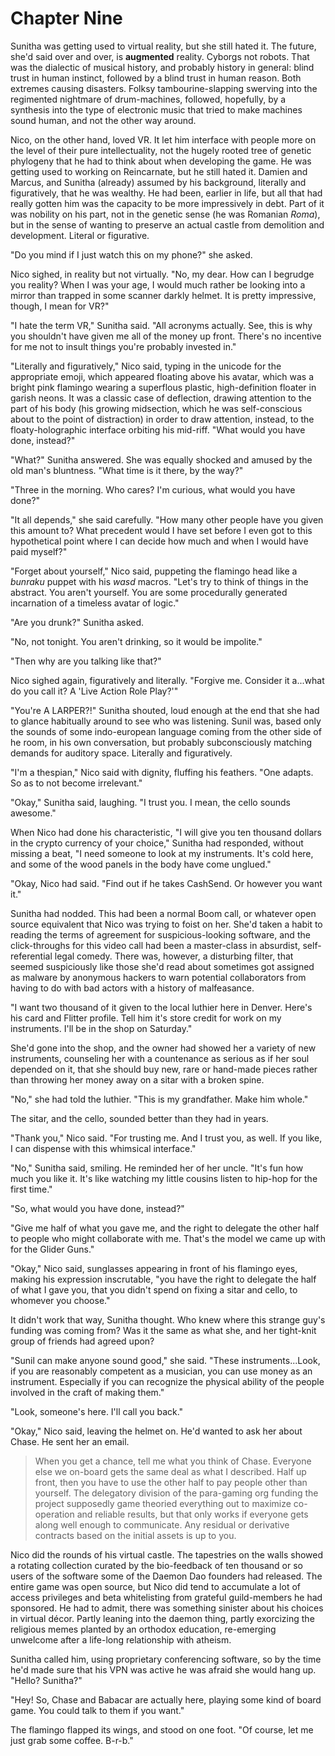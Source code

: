 # Chapter Nine

Sunitha was getting used to virtual reality, but she still hated it. The future, she'd said over and over, is **augmented** reality. Cyborgs not robots. That was the dialectic of musical history, and probably history in general: blind trust in human instinct, followed by a blind trust in human reason. Both extremes causing disasters. Folksy tambourine-slapping swerving into the regimented nightmare of drum-machines, followed, hopefully, by a synthesis into the type of electronic music that tried to make machines sound human, and not the other way around.

Nico, on the other hand, loved VR. It let him interface with people more on the level of their pure intellectuality, not the hugely rooted tree of genetic phylogeny that he had to think about when developing the game. He was getting used to working on Reincarnate, but he still hated it. Damien and Marcus, and Sunitha (already) assumed by his background, literally and figuratively, that he was wealthy. He had been, earlier in life, but all that had really gotten him was the capacity to be more impressively in debt. Part of it was nobility on his part, not in the genetic sense (he was Romanian *Roma*), but in the sense of wanting to preserve an actual castle from demolition and development. Literal or figurative.

"Do you mind if I just watch this on my phone?" she asked.

Nico sighed, in reality but not virtually. "No, my dear. How can I begrudge you reality? When I was your age, I would much rather be looking into a mirror than trapped in some scanner darkly helmet. It is pretty impressive, though, I mean for VR?"

"I hate the term VR," Sunitha said. "All acronyms actually. See, this is why you shouldn't have given me all of the money up front. There's no incentive for me not to insult things you're probably invested in."

"Literally and figuratively," Nico said, typing in the unicode for the appropriate emoji, which appeared floating above his avatar, which was a bright pink flamingo wearing a superflous plastic, high-definition floater in garish neons. It was a classic case of deflection, drawing attention to the part of his body (his growing midsection, which he was self-conscious about to the point of distraction) in order to draw attention, instead, to the floaty-holographic interface orbiting his mid-riff. "What would you have done, instead?"

"What?" Sunitha answered. She was equally shocked and amused by the old man's bluntness. "What time is it there, by the way?"

"Three in the morning. Who cares? I'm curious, what would you have done?"

"It all depends," she said carefully. "How many other people have you given this amount to? What precedent would I have set before I even got to this hypothetical point where I can decide how much and when I would have paid myself?"

"Forget about yourself," Nico said, puppeting the flamingo head like a *bunraku* puppet with his *wasd* macros. "Let's try to think of things in the abstract. You aren't yourself. You are some procedurally generated incarnation of a timeless avatar of logic."

"Are you drunk?" Sunitha asked.

"No, not tonight. You aren't drinking, so it would be impolite."

"Then why are you talking like that?"

Nico sighed again, figuratively and literally. "Forgive me. Consider it a...what do you call it? A 'Live Action Role Play?'"

"You're A LARPER?!" Sunitha shouted, loud enough at the end that she had to glance habitually around to see who was listening. Sunil was, based only the sounds of some indo-european language coming from the other side of he room, in his own conversation, but probably subconsciously matching demands for auditory space. Literally and figuratively.

"I'm a thespian," Nico said with dignity, fluffing his feathers. "One adapts. So as to not become irrelevant."

"Okay," Sunitha said, laughing. "I trust you. I mean, the cello sounds awesome."

When Nico had done his characteristic, "I will give you ten thousand dollars in the crypto currency of your choice," Sunitha had responded, without missing a beat, "I need someone to look at my instruments. It's cold here, and some of the wood panels in the body have come unglued."

"Okay, Nico had said. "Find out if he takes CashSend. Or however you want it."

Sunitha had nodded. This had been a normal Boom call, or whatever open source equivalent that Nico was trying to foist on her. She'd taken a habit to reading the terms of agreement for suspicious-looking software, and the click-throughs for this video call had been a master-class in absurdist, self-referential legal comedy. There was, however, a disturbing filter, that seemed suspiciously like those she'd read about sometimes got assigned as malware by anonymous hackers to warn potential collaborators from having to do with bad actors with a history of malfeasance.

"I want two thousand of it given to the local luthier here in Denver. Here's his card and Flitter profile. Tell him it's store credit for work on my instruments. I'll be in the shop on Saturday."

She'd gone into the shop, and the owner had showed her a variety of new instruments, counseling her with a countenance as serious as if her soul depended on it, that she should buy new, rare or hand-made pieces rather than throwing her money away on a sitar with a broken spine.

"No," she had told the luthier. "This is my grandfather. Make him whole."

The sitar, and the cello, sounded better than they had in years.

"Thank you," Nico said. "For trusting me. And I trust you, as well. If you like, I can dispense with this whimsical interface."

"No," Sunitha said, smiling. He reminded her of her uncle. "It's fun how much you like it. It's like watching my little cousins listen to hip-hop for the first time."

"So, what would you have done, instead?"

"Give me half of what you gave me, and the right to delegate the other half to people who might collaborate with me. That's the model we came up with for the Glider Guns."

"Okay," Nico said, sunglasses appearing in front of his flamingo eyes, making his expression inscrutable, "you have the right to delegate the half of what I gave you, that you didn't spend on fixing a sitar and cello, to whomever you choose."

It didn't work that way, Sunitha thought. Who knew where this strange guy's funding was coming from? Was it the same as what she, and her tight-knit group of friends had agreed upon?

"Sunil can make anyone sound good," she said. "These instruments...Look, if you are reasonably competent as a musician, you can use money as an instrument. Especially if you can recognize the physical ability of the people involved in the craft of making them."

"Look, someone's here. I'll call you back."

"Okay," Nico said, leaving the helmet on. He'd wanted to ask her about Chase. He sent her an email.

> When you get a chance, tell me what you think of Chase. Everyone else we on-board gets the same deal as what I described. Half up front, then you have to use the other half to pay people other than yourself. The delegatory division of the para-gaming org funding the project supposedly game theoried everything out to maximize co-operation and reliable results, but that only works if everyone gets along well enough to communicate. Any residual or derivative contracts based on the initial assets is up to you.

Nico did the rounds of his virtual castle. The tapestries on the walls showed a rotating collection curated by the bio-feedback of ten thousand or so users of the software some of the Daemon Dao founders had released. The entire game was open source, but Nico did tend to accumulate a lot of access privileges and beta whitelisting from grateful guild-members he had sponsored. He had to admit, there was something sinister about his choices in virtual décor. Partly leaning into the daemon thing, partly exorcizing the religious memes planted by an orthodox education, re-emerging unwelcome after a life-long relationship with atheism.

Sunitha called him, using proprietary conferencing software, so by the time he'd made sure that his VPN was active he was afraid she would hang up. "Hello? Sunitha?"

"Hey! So, Chase and Babacar are actually here, playing some kind of board game. You could talk to them if you want."

The flamingo flapped its wings, and stood on one foot. "Of course, let me just grab some coffee. B-r-b."
